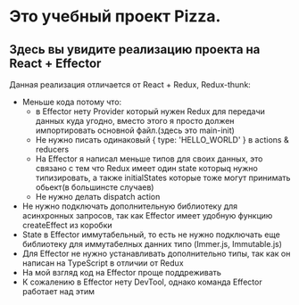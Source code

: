 # Это учебный проект Pizza. 

##  Здесь вы увидите реализацию проекта на React + Effeсtor
 
Данная реализация отличается от React + Redux, Redux-thunk:
- Меньше кода потому что: 
  + в Effector нету Provider который нужен Redux для передачи данных куда угодно, вместо этого я просто должен импортировать основной файл.(здесь это main-init)  
  + Не нужно писать одинаковый { type: 'HELLO_WORLD' } в actions & reducers
  + На Effector я написал меньше типов для своих данных, это связано с тем что Redux имеет один state которыq нужно типизировать, а также initialStates которыe тоже могут принимать обьект(в большинсте случаев)
  + Не нужно делать dispatch action     
- Не нужно подключать дополнительную библиотеку для асинхронных запросов, так как Effector имеет удобную функцию createEffect из коробки 
- State в Effector иммутабельный, то есть не нужно подключать еще библиотеку для иммутабелных данних типо (Immer.js, Immutable.js)
- Для Effector не нужно устанавливать дополнительно типы, так как он написан на TypeScript в отличии от Redux   
- На мой взгляд код на Effector проще поддреживать
- К сожалению в Effector нету DevTool, однако команда Effector работает над этим 
       
